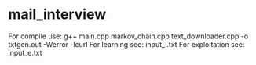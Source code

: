 # mail_interview


For compile use: g++ main.cpp markov_chain.cpp text_downloader.cpp -o txtgen.out -Werror -lcurl
For learning see: input_l.txt
For exploitation see: input_e.txt

